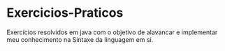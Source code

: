 # Exercicios-Praticos
Exercícios resolvidos em java com o objetivo de alavancar e implementar meu conhecimento na Sintaxe da linguagem em si.
